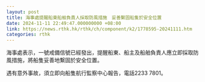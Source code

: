 ```yaml
---
layout: post
title: 海事處提醒船東船舶負責人採取防風措施　妥善繫固船隻於安全位置
date: 2024-11-11 22:49:47.000000000 +08:00
link: https://news.rthk.hk/rthk/ch/component/k2/1778595-20241111.htm
categories: rthk
---
```


海事處表示，一號戒備信號已經發出，提醒船東、船主及船舶負責人應立即採取防風措施，將船隻妥善地繫固於安全位置。

遇有意外事故，須立即向船隻航行監察中心報告，電話2233 7801。

